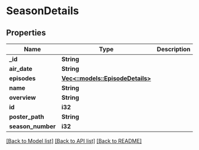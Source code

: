 # SeasonDetails

## Properties

Name | Type | Description | Notes
------------ | ------------- | ------------- | -------------
**_id** | **String** |  | [optional] 
**air_date** | **String** |  | [optional] 
**episodes** | [**Vec<::models::EpisodeDetails>**](EpisodeDetails.md) |  | [optional]
**name** | **String** |  | [optional] 
**overview** | **String** |  | [optional] 
**id** | **i32** |  | [optional] 
**poster_path** | **String** |  | [optional]
**season_number** | **i32** |  | [optional] 

[[Back to Model list]](../README.md#documentation-for-models) [[Back to API list]](../README.md#documentation-for-api-endpoints) [[Back to README]](../README.md)

